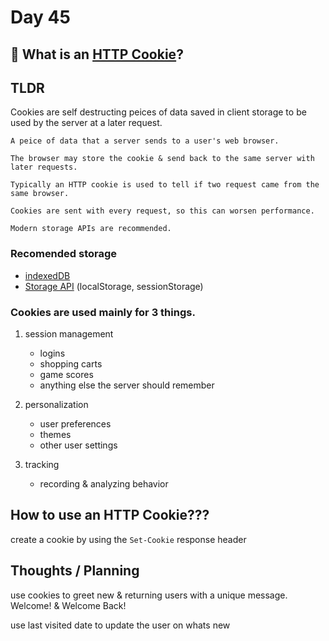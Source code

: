 # Day 45

## :cookie: What is an [HTTP Cookie](https://developer.mozilla.org/en-US/docs/Web/HTTP/Cookies)?

## TLDR

Cookies are self destructing peices of data saved in client storage to be used by the server at a later request.


    A peice of data that a server sends to a user's web browser.

    The browser may store the cookie & send back to the same server with later requests.

    Typically an HTTP cookie is used to tell if two request came from the same browser. 

    Cookies are sent with every request, so this can worsen performance.

    Modern storage APIs are recommended.
    

### Recomended storage
- [indexedDB](https://developer.mozilla.org/en-US/docs/Web/API/IndexedDB_API)
- [Storage API](https://developer.mozilla.org/en-US/docs/Web/API/Web_Storage_API) (localStorage, sessionStorage)
    
### Cookies are used mainly for 3 things.
1. session management
    - logins
    - shopping carts
    - game scores
    - anything else the server should remember

2. personalization
    - user preferences
    - themes
    - other user settings

3. tracking 
    - recording & analyzing behavior



## How to use an HTTP Cookie???
create a cookie by using the `Set-Cookie` response header


## Thoughts / Planning
use cookies to greet new & returning users with a unique message. Welcome! & Welcome Back!

use last visited date to update the user on whats new 

